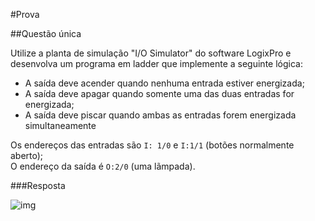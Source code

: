 #Prova

##Questão única

Utilize a planta de simulação "I/O Simulator" do software LogixPro e desenvolva um programa em ladder que implemente a seguinte lógica:

- A saída deve acender quando nenhuma entrada estiver energizada;
- A saída deve apagar quando somente uma das duas entradas for energizada;
- A saída deve piscar quando ambas as entradas forem energizada simultaneamente

Os endereços das entradas são `I: 1/0` e `I:1/1` (botões normalmente aberto);   
O endereço da saída é `O:2/0` (uma lãmpada).

###Resposta

![img](http://s13.postimg.org/o93f4ikdj/Ladder_Rungs.jpg)
